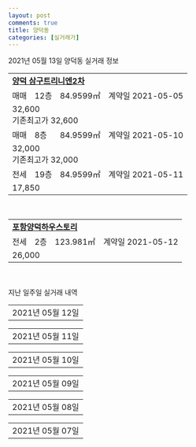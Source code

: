```yaml
---
layout: post
comments: true
title: 양덕동
categories: [실거래가]
---
```


2021년 05월 13일 양덕동 실거래 정보

<table>
  <tr>
    <td colspan="4" style="font-weight: bold;"><a href="https://search.naver.com/search.naver?query=양덕 삼구트리니엔2차">양덕 삼구트리니엔2차</a></td>
  </tr>
    
  <tr>
    <td>매매</td>
    <td>12층</td>
    <td>84.9599㎡</td>
    <td>계약일 2021-05-05</td>
  </tr>
  <tr>
    <td colspan="4">32,600<br>기존최고가 32,600</td>
  </tr>
    
  <tr>
    <td>매매</td>
    <td>8층</td>
    <td>84.9599㎡</td>
    <td>계약일 2021-05-10</td>
  </tr>
  <tr>
    <td colspan="4">32,000<br>기존최고가 32,000</td>
  </tr>
    
  <tr>
    <td>전세</td>
    <td>19층</td>
    <td>84.9599㎡</td>
    <td>계약일 2021-05-11</td>
  </tr>
  <tr>
    <td colspan="4">17,850</td>
  </tr>
    
</table>
<br>
<table>
  <tr>
    <td colspan="4" style="font-weight: bold;"><a href="https://search.naver.com/search.naver?query=포항양덕하우스토리">포항양덕하우스토리</a></td>
  </tr>
    
  <tr>
    <td>전세</td>
    <td>2층</td>
    <td>123.981㎡</td>
    <td>계약일 2021-05-12</td>
  </tr>
  <tr>
    <td colspan="4">26,000</td>
  </tr>
    
</table>
    
<div style="margin-top: 50px; margin-bottom: 13px">지난 일주일 실거래 내역</div>

  <table style="width: 100%; margin-bottom: 1px">
      <tr class="header">
        <td>2021년 05월 12일</td>
      </tr>
      <tr class="child" style="display: none">
        <td>
            
        <table>
          <tr>
            <td colspan="4" style="font-weight: bold;"><a href="https://search.naver.com/search.naver?query=포항양덕풍림아이원">포항양덕풍림아이원</a></td>
          </tr>

          <tr>
            <td>매매</td>
            <td>20층</td>
            <td>84.8944㎡</td>
            <td>계약일 2021-05-08</td>
          </tr>
          <tr>
            <td colspan="4">24,700<br>기존최고가 24,700</td>
          </tr>
    
          <tr>
            <td>매매</td>
            <td>14층</td>
            <td>84.8944㎡</td>
            <td>계약일 2021-05-08</td>
          </tr>
          <tr>
            <td colspan="4">24,000<br>기존최고가 24,000</td>
          </tr>
    
          <tr>
            <td>매매</td>
            <td>17층</td>
            <td>84.8944㎡</td>
            <td>계약일 2021-04-29</td>
          </tr>
          <tr>
            <td colspan="4">21,500<br>기존최고가 21,500</td>
          </tr>
    
          <tr>
            <td>전세</td>
            <td>7층</td>
            <td>129.7774㎡</td>
            <td>계약일 2021-04-20</td>
          </tr>
          <tr>
            <td colspan="4">27,000</td>
          </tr>
    
        </table>
        <table style="margin-top: 5px">
          <tr>
            <td colspan="4" style="font-weight: bold;"><a href="https://search.naver.com/search.naver?query=한양수자인">한양수자인</a></td>
          </tr>
    
          <tr>
            <td>전세</td>
            <td>11층</td>
            <td>84.92㎡</td>
            <td>계약일 2021-04-27</td>
          </tr>
          <tr>
            <td colspan="4">24,000</td>
          </tr>
    
        </table>
    
        </td>
      </tr>
  </table>
    
  <table style="width: 100%; margin-bottom: 1px">
      <tr class="header">
        <td>2021년 05월 11일</td>
      </tr>
      <tr class="child" style="display: none">
        <td>
            
        <table>
          <tr>
            <td colspan="4" style="font-weight: bold;"><a href="https://search.naver.com/search.naver?query=삼성쉐르빌">삼성쉐르빌</a></td>
          </tr>

          <tr>
            <td>매매</td>
            <td>10층</td>
            <td>84.6057㎡</td>
            <td>계약일 2021-05-08</td>
          </tr>
          <tr>
            <td colspan="4">23,800<br>기존최고가 23,800</td>
          </tr>
    
        </table>
        <table style="margin-top: 5px">
          <tr>
            <td colspan="4" style="font-weight: bold;"><a href="https://search.naver.com/search.naver?query=양덕 삼구트리니엔2차">양덕 삼구트리니엔2차</a></td>
          </tr>
    
          <tr>
            <td>매매</td>
            <td>20층</td>
            <td>84.9599㎡</td>
            <td>계약일 2021-05-01</td>
          </tr>
          <tr>
            <td colspan="4">32,800<br>기존최고가 32,800</td>
          </tr>
    
          <tr>
            <td>매매</td>
            <td>9층</td>
            <td>65.3959㎡</td>
            <td>계약일 2021-05-01</td>
          </tr>
          <tr>
            <td colspan="4">25,600<br>기존최고가 25,600</td>
          </tr>
    
          <tr>
            <td>매매</td>
            <td>4층</td>
            <td>65.3959㎡</td>
            <td>계약일 2021-04-23</td>
          </tr>
          <tr>
            <td colspan="4">24,800<br>기존최고가 25,000</td>
          </tr>
    
        </table>
        <table style="margin-top: 5px">
          <tr>
            <td colspan="4" style="font-weight: bold;"><a href="https://search.naver.com/search.naver?query=포항양덕풍림아이원">포항양덕풍림아이원</a></td>
          </tr>
    
          <tr>
            <td>매매</td>
            <td>17층</td>
            <td>84.6734㎡</td>
            <td>계약일 2021-05-08</td>
          </tr>
          <tr>
            <td colspan="4">25,500<br>기존최고가 25,500</td>
          </tr>
    
        </table>
        <table style="margin-top: 5px">
          <tr>
            <td colspan="4" style="font-weight: bold;"><a href="https://search.naver.com/search.naver?query=삼성쉐르빌">삼성쉐르빌</a></td>
          </tr>
    
          <tr>
            <td>전세</td>
            <td>10층</td>
            <td>84.6057㎡</td>
            <td>계약일 2021-05-06</td>
          </tr>
          <tr>
            <td colspan="4">23,000<br>기존최고가 None</td>
          </tr>
    
        </table>
        <table style="margin-top: 5px">
          <tr>
            <td colspan="4" style="font-weight: bold;"><a href="https://search.naver.com/search.naver?query=양덕 삼구트리니엔3차">양덕 삼구트리니엔3차</a></td>
          </tr>
    
          <tr>
            <td>전세</td>
            <td>4층</td>
            <td>84.9599㎡</td>
            <td>계약일 2021-04-06</td>
          </tr>
          <tr>
            <td colspan="4">30,000</td>
          </tr>
    
        </table>
        <table style="margin-top: 5px">
          <tr>
            <td colspan="4" style="font-weight: bold;"><a href="https://search.naver.com/search.naver?query=포항양덕풍림아이원">포항양덕풍림아이원</a></td>
          </tr>
    
          <tr>
            <td>전세</td>
            <td>14층</td>
            <td>84.8944㎡</td>
            <td>계약일 2021-05-08</td>
          </tr>
          <tr>
            <td colspan="4">23,000<br>기존최고가 None</td>
          </tr>
    
        </table>
    
        </td>
      </tr>
  </table>
    
  <table style="width: 100%; margin-bottom: 1px">
      <tr class="header">
        <td>2021년 05월 10일</td>
      </tr>
      <tr class="child" style="display: none">
        <td>
            
        <table>
          <tr>
            <td colspan="4" style="font-weight: bold;"><a href="https://search.naver.com/search.naver?query=실거래정보없음">실거래정보없음</a></td>
          </tr>

        </table>
    
        </td>
      </tr>
  </table>
    
  <table style="width: 100%; margin-bottom: 1px">
      <tr class="header">
        <td>2021년 05월 09일</td>
      </tr>
      <tr class="child" style="display: none">
        <td>
            
        <table>
          <tr>
            <td colspan="4" style="font-weight: bold;"><a href="https://search.naver.com/search.naver?query=실거래정보없음">실거래정보없음</a></td>
          </tr>

        </table>
    
        </td>
      </tr>
  </table>
    
  <table style="width: 100%; margin-bottom: 1px">
      <tr class="header">
        <td>2021년 05월 08일</td>
      </tr>
      <tr class="child" style="display: none">
        <td>
            
        <table>
          <tr>
            <td colspan="4" style="font-weight: bold;"><a href="https://search.naver.com/search.naver?query=양덕 삼구트리니엔">양덕 삼구트리니엔</a></td>
          </tr>

          <tr>
            <td>매매</td>
            <td>17층</td>
            <td>106.5893㎡</td>
            <td>계약일 2021-05-02</td>
          </tr>
          <tr>
            <td colspan="4">33,000<br>기존최고가 33,000</td>
          </tr>
    
        </table>
        <table style="margin-top: 5px">
          <tr>
            <td colspan="4" style="font-weight: bold;"><a href="https://search.naver.com/search.naver?query=포항양덕하우스토리">포항양덕하우스토리</a></td>
          </tr>
    
          <tr>
            <td>매매</td>
            <td>1층</td>
            <td>124.961㎡</td>
            <td>계약일 2021-04-21</td>
          </tr>
          <tr>
            <td colspan="4">28,000<br>기존최고가 28,000</td>
          </tr>
    
        </table>
        <table style="margin-top: 5px">
          <tr>
            <td colspan="4" style="font-weight: bold;"><a href="https://search.naver.com/search.naver?query=한양수자인">한양수자인</a></td>
          </tr>
    
          <tr>
            <td>전세</td>
            <td>13층</td>
            <td>74.97㎡</td>
            <td>계약일 2021-05-01</td>
          </tr>
          <tr>
            <td colspan="4">20,500</td>
          </tr>
    
        </table>
    
        </td>
      </tr>
  </table>
    
  <table style="width: 100%; margin-bottom: 1px">
      <tr class="header">
        <td>2021년 05월 07일</td>
      </tr>
      <tr class="child" style="display: none">
        <td>
            
        <table>
          <tr>
            <td colspan="4" style="font-weight: bold;"><a href="https://search.naver.com/search.naver?query=양덕 삼구트리니엔4차">양덕 삼구트리니엔4차</a></td>
          </tr>

          <tr>
            <td>매매</td>
            <td>16층</td>
            <td>84.9599㎡</td>
            <td>계약일 2021-04-09</td>
          </tr>
          <tr>
            <td colspan="4">33,000<br>기존최고가 33,000</td>
          </tr>
    
          <tr>
            <td>매매</td>
            <td>2층</td>
            <td>84.9599㎡</td>
            <td>계약일 2021-04-25</td>
          </tr>
          <tr>
            <td colspan="4">33,000<br>기존최고가 33,000</td>
          </tr>
    
        </table>
    
        </td>
      </tr>
  </table>
    

